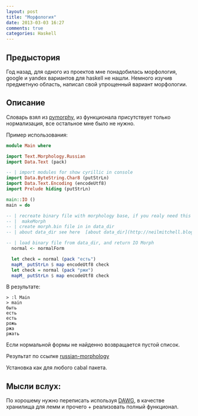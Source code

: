 ```yaml
---
layout: post
title: "Морфология"
date: 2013-03-03 16:27
comments: true
categories: Haskell 
---
```

Предыстория
-----------
Год назад, для одного из проектов мне понадобилась морфология, google и yandex вариантов для haskell не нашли.
Немного изучив предметную область, написал свой упрощенный вариант морфологии.

<!-- more -->
Описание
--------
Словарь взял из  [pymorphy](http://pythonhosted.org/pymorphy/), из функционала присутствует только нормализация, все остальное мне было не нужно.

Пример использования:
``` haskell 
module Main where

import Text.Morphology.Russian
import Data.Text (pack)

-- | import modules for show cyrillic in console
import Data.ByteString.Char8 (putStrLn)
import Data.Text.Encoding (encodeUtf8)
import Prelude hiding (putStrLn)

main::IO ()
main = do

-- | recreate binary file with morphology base, if you realy need this
-- |  makeMorph
-- | create morph.bin file in in data_dir 
-- | about data_dir see here  [about data_dir](http://neilmitchell.blogspot.ru/2008/02/adding-data-files-using-cabal.html)

-- | load binary file from data_dir, and return IO Morph
  normal <- normalForm

  let check = normal (pack "есть")
  mapM_ putStrLn $ map encodeUtf8 check
  let check = normal (pack "ржи")
  mapM_ putStrLn $ map encodeUtf8 check

```

В результате:
``` 
> :l Main
> main
быть
есть
есть
рожь
ржа
ржать
```
Если нормальной формы не найденно возвращается пустой список.

Результат по ссылке [russian-morphology](http://github.com/chemist/russian-morphology)

Установка как для любого cabal пакета.

Мысли вслух:
-----------
По хорошему нужно переписать используя [DAWG](http://en.wikipedia.org/wiki/Directed_acyclic_word_graph), в качестве хранилища для лемм и прочего + реализовать полный функционал.

